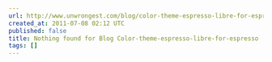 ```yaml
---
url: http://www.unwrongest.com/blog/color-theme-espresso-libre-for-espresso/#
created_at: 2011-07-08 02:12 UTC
published: false
title: Nothing found for Blog Color-theme-espresso-libre-for-espresso
tags: []
---
```



